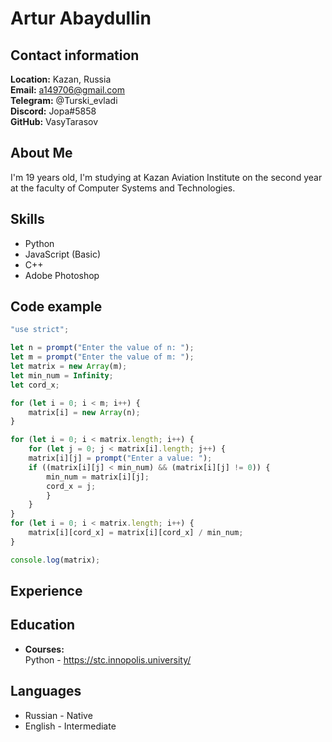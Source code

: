 # Artur Abaydullin
## Contact information
**Location:** Kazan, Russia\
**Email:** a149706@gmail.com\
**Telegram:** @Turski_evladi\
**Discord:** Jopa#5858\
**GitHub:** VasyTarasov
## About Me
I'm 19 years old, I'm studying at Kazan Aviation Institute on the second year at the faculty of Computer Systems and Technologies.
## Skills
* Python
* JavaScript (Basic)
* C++
* Adobe Photoshop
## Code example
```js
"use strict";

let n = prompt("Enter the value of n: ");
let m = prompt("Enter the value of m: ");
let matrix = new Array(m);
let min_num = Infinity;
let cord_x;

for (let i = 0; i < m; i++) {
    matrix[i] = new Array(n);
}

for (let i = 0; i < matrix.length; i++) {
    for (let j = 0; j < matrix[i].length; j++) {
    matrix[i][j] = prompt("Enter a value: ");
    if ((matrix[i][j] < min_num) && (matrix[i][j] != 0)) {
        min_num = matrix[i][j];
        cord_x = j;
        }
    }
}
for (let i = 0; i < matrix.length; i++) {
    matrix[i][cord_x] = matrix[i][cord_x] / min_num;
}

console.log(matrix);
```
## Experience
## Education
* **Courses:**\
Python - https://stc.innopolis.university/
## Languages
* Russian - Native
* English - Intermediate